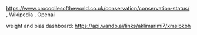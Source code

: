https://www.crocodilesoftheworld.co.uk/conservation/conservation-status/ , Wikipedia , Openai

weight and bias dashboard: https://api.wandb.ai/links/aklimarimi7/xmsibkbh
